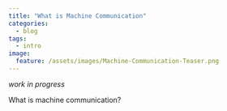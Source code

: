 ```yaml
---
title: "What is Machine Communication"
categories:
  - blog
tags:
  - intro
image:
  feature: /assets/images/Machine-Communication-Teaser.png
---
```


*work in progress*

What is machine communication?

